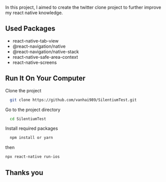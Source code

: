 In this project, I aimed to create the twitter clone project to further improve my react native knowledge.

## Used Packages

- react-native-tab-view
- @react-navigation/native
- @react-navigation/native-stack
- react-native-safe-area-context
- react-native-screens

## Run It On Your Computer

Clone the project

```bash
  git clone https://github.com/vanhai989/SilentiumTest.git
```

Go to the project directory

```bash
  cd SilentiumTest
```

Install required packages

```bash
  npm install or yarn 
```

then

```bash
npx react-native run-ios
```

## Thanks you
